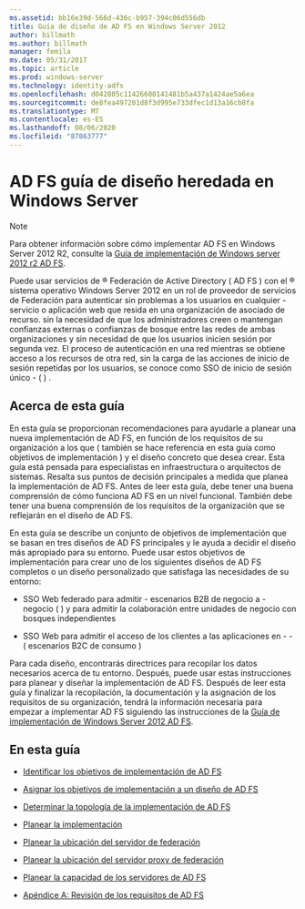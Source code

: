 ```yaml
---
ms.assetid: bb16e39d-566d-436c-b957-394c06d556db
title: Guía de diseño de AD FS en Windows Server 2012
author: billmath
ms.author: billmath
manager: femila
ms.date: 05/31/2017
ms.topic: article
ms.prod: windows-server
ms.technology: identity-adfs
ms.openlocfilehash: d042805c11426600141481b5a437a1424ae5a6ea
ms.sourcegitcommit: de8fea497201d8f3d995e733dfec1d13a16cb8fa
ms.translationtype: MT
ms.contentlocale: es-ES
ms.lasthandoff: 08/06/2020
ms.locfileid: "87863777"
---
```

# <a name="ad-fs-legacy-design-guide-in-windows-server"></a>AD FS guía de diseño heredada en Windows Server 


  
> [!NOTE]  
> Para obtener información sobre cómo implementar AD FS en Windows Server 2012 R2, consulte la [Guía de implementación de Windows server 2012 r2 AD FS](../../ad-fs/deployment/Windows-Server-2012-R2-AD-FS-Deployment-Guide.md).  
  
Puede usar servicios de &reg; Federación de Active Directory \( AD FS \) con el &reg; sistema operativo Windows Server 2012 en un rol de proveedor de servicios de Federación para autenticar sin problemas a los usuarios en cualquier \- servicio o aplicación web que resida en una organización de asociado de recurso. sin la necesidad de que los administradores creen o mantengan confianzas externas o confianzas de bosque entre las redes de ambas organizaciones y sin necesidad de que los usuarios inicien sesión por segunda vez. El proceso de autenticación en una red mientras se obtiene acceso a los recursos de otra red, sin la carga de las acciones de inicio de sesión repetidas por los usuarios, se conoce como SSO de inicio de sesión único \- \( \) .  
  
## <a name="about-this-guide"></a>Acerca de esta guía  
En esta guía se proporcionan recomendaciones para ayudarle a planear una nueva implementación de AD FS, en función de los requisitos de su organización a los que \( también se hace referencia en esta guía como objetivos de implementación \) y el diseño concreto que desea crear. Esta guía está pensada para especialistas en infraestructura o arquitectos de sistemas. Resalta sus puntos de decisión principales a medida que planea la implementación de AD FS. Antes de leer esta guía, debe tener una buena comprensión de cómo funciona AD FS en un nivel funcional. También debe tener una buena comprensión de los requisitos de la organización que se reflejarán en el diseño de AD FS.  
  
En esta guía se describe un conjunto de objetivos de implementación que se basan en tres diseños de AD FS principales y le ayuda a decidir el diseño más apropiado para su entorno. Puede usar estos objetivos de implementación para crear uno de los siguientes diseños de AD FS completos o un diseño personalizado que satisfaga las necesidades de su entorno:  
  
-   SSO Web federado para admitir \- escenarios B2B de negocio a \- negocio \( \) y para admitir la colaboración entre unidades de negocio con bosques independientes  
  
-   SSO Web para admitir el acceso de los clientes a las aplicaciones en \- \- \( escenarios B2C de consumo \)  
  
Para cada diseño, encontrarás directrices para recopilar los datos necesarios acerca de tu entorno. Después, puede usar estas instrucciones para planear y diseñar la implementación de AD FS. Después de leer esta guía y finalizar la recopilación, la documentación y la asignación de los requisitos de su organización, tendrá la información necesaria para empezar a implementar AD FS siguiendo las instrucciones de la [Guía de implementación de Windows Server 2012 AD FS](../../ad-fs/deployment/Windows-Server-2012-AD-FS-Deployment-Guide.md).  
  
## <a name="in-this-guide"></a>En esta guía  
  
-   [Identificar los objetivos de implementación de AD FS](Identifying-Your-AD-FS-Deployment-Goals.md)  
  
-   [Asignar los objetivos de implementación a un diseño de AD FS](Mapping-Your-Deployment-Goals-to-an-AD-FS-Design.md)  
  
-   [Determinar la topología de la implementación de AD FS](Determine-Your-AD-FS-Deployment-Topology.md)  
  
-   [Planear la implementación](Planning-Your-Deployment.md)  
  
-   [Planear la ubicación del servidor de federación](Planning-Federation-Server-Placement.md)  
  
-   [Planear la ubicación del servidor proxy de federación](Planning-Federation-Server-Proxy-Placement.md)  
  
-   [Planear la capacidad de los servidores de AD FS](Planning-for-AD-FS-Server-Capacity.md)  
  
-   [Apéndice A: Revisión de los requisitos de AD FS](Appendix-A--Reviewing-AD-FS-Requirements.md)  
  

